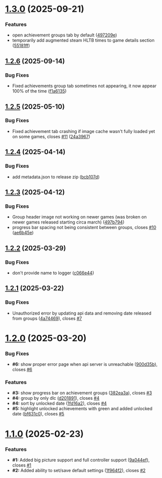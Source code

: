 # [1.3.0](https://github.com/BossSloth/SteamHunter-plugin/compare/v1.2.6...v1.3.0) (2025-09-21)


### Features

* open achievement groups tab by default ([497209e](https://github.com/BossSloth/SteamHunter-plugin/commit/497209eb0bcc05a0039bda70037389c8f53d7453))
* temporarily add augmented steam HLTB times to game details section ([55181ff](https://github.com/BossSloth/SteamHunter-plugin/commit/55181ffbfe1d10f5a89b6c50564547065b2a781e))

## [1.2.6](https://github.com/BossSloth/SteamHunter-plugin/compare/v1.2.5...v1.2.6) (2025-09-14)


### Bug Fixes

* Fixed achievements group tab sometimes not appearing, it now appear 100% of the time ([f1a6135](https://github.com/BossSloth/SteamHunter-plugin/commit/f1a61351223d8d74487ae55184bbaf9c9924d4e4))

## [1.2.5](https://github.com/BossSloth/SteamHunter-plugin/compare/v1.2.4...v1.2.5) (2025-05-10)


### Bug Fixes

* Fixed achievement tab crashing if image cache wasn't fully loaded yet on some games, closes [#11](https://github.com/BossSloth/SteamHunter-plugin/issues/11) ([24a3967](https://github.com/BossSloth/SteamHunter-plugin/commit/24a3967504e00da3a927d877c09797fb41f2703f))

## [1.2.4](https://github.com/BossSloth/SteamHunter-plugin/compare/v1.2.3...v1.2.4) (2025-04-14)


### Bug Fixes

* add metadata.json to release zip ([bcb107d](https://github.com/BossSloth/SteamHunter-plugin/commit/bcb107d3f86dfc90a8a9dd62776b6ca7944b5c0d))

## [1.2.3](https://github.com/BossSloth/SteamHunter-plugin/compare/v1.2.2...v1.2.3) (2025-04-12)


### Bug Fixes

* Group header image not working on newer games (was broken on newer games released starting circa march) ([497b794](https://github.com/BossSloth/SteamHunter-plugin/commit/497b794c37a971dd48e1269576091cd5522691dc))
* progress bar spacing not being consistent between groups, closes [#10](https://github.com/BossSloth/SteamHunter-plugin/issues/10) ([ae6b45e](https://github.com/BossSloth/SteamHunter-plugin/commit/ae6b45ef918b4806c56a2c7fdd4e5cd0f4d19765))

## [1.2.2](https://github.com/BossSloth/SteamHunter-plugin/compare/v1.2.1...v1.2.2) (2025-03-29)


### Bug Fixes

* don't provide name to logger ([c066e44](https://github.com/BossSloth/SteamHunter-plugin/commit/c066e449a47fe63e7c88dcb341f864b322bdb0b2))

## [1.2.1](https://github.com/BossSloth/SteamHunter-plugin/compare/v1.2.0...v1.2.1) (2025-03-22)


### Bug Fixes

* Unauthorized error by updating api data and removing date released from groups ([4a74469](https://github.com/BossSloth/SteamHunter-plugin/commit/4a74469cf781f46382d93d496b237eb9d47fb720)), closes [#7](https://github.com/BossSloth/SteamHunter-plugin/issues/7)

# [1.2.0](https://github.com/BossSloth/SteamHunter-plugin/compare/v1.1.0...v1.2.0) (2025-03-20)


### Bug Fixes

* **#6:** show proper error page when api server is unreachable ([900d35b](https://github.com/BossSloth/SteamHunter-plugin/commit/900d35b79049ee6653fb9f239ef375f162241ff9)), closes [#6](https://github.com/BossSloth/SteamHunter-plugin/issues/6)


### Features

* **#3:** show progress bar on achievement groups ([382ea3a](https://github.com/BossSloth/SteamHunter-plugin/commit/382ea3a3615350a8569501c1ba2f1d2a86f20c97)), closes [#3](https://github.com/BossSloth/SteamHunter-plugin/issues/3)
* **#4:** group by only dlc ([d201891](https://github.com/BossSloth/SteamHunter-plugin/commit/d201891b54626c37d7789aa4aec8ae92e9ff2f8f)), closes [#4](https://github.com/BossSloth/SteamHunter-plugin/issues/4)
* **#4:** sort by unlocked date ([1fd16a2](https://github.com/BossSloth/SteamHunter-plugin/commit/1fd16a264213156fa9ac26effbe28d7c623133d6)), closes [#4](https://github.com/BossSloth/SteamHunter-plugin/issues/4)
* **#5:** highlight unlocked achievements with green and added unlocked date ([bf631c0](https://github.com/BossSloth/SteamHunter-plugin/commit/bf631c0a353d283d1077e66057549978eec00217)), closes [#5](https://github.com/BossSloth/SteamHunter-plugin/issues/5)

# [1.1.0](https://github.com/tddebart/SteamHunter-plugin/compare/v1.0.0...v1.1.0) (2025-02-23)


### Features

* **#1:** Added big picture support and full controller support ([9a044ef](https://github.com/tddebart/SteamHunter-plugin/commit/9a044ef33f432db133f5d90bbe058d6043858d66)), closes [#1](https://github.com/tddebart/SteamHunter-plugin/issues/1)
* **#2:** Added ability to set/save default settings ([1f964f2](https://github.com/tddebart/SteamHunter-plugin/commit/1f964f282fe09acf68dc7fb61f8815957feeed8c)), closes [#2](https://github.com/tddebart/SteamHunter-plugin/issues/2)
